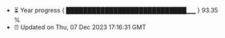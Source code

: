 - ⏳ Year progress { ████████████████████████████▁▁ } 93.35 %
- ⏰ Updated on Thu, 07 Dec 2023 17:16:31 GMT

